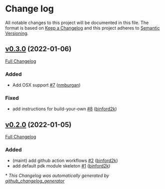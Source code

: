 # Change log

All notable changes to this project will be documented in this file. The format is based on [Keep a Changelog](http://keepachangelog.com/en/1.0.0/) and this project adheres to [Semantic Versioning](http://semver.org).

## [v0.3.0](https://github.com/puppetlabs/log4jscanner/tree/v0.3.0) (2022-01-06)

[Full Changelog](https://github.com/puppetlabs/log4jscanner/compare/v0.2.0...v0.3.0)

### Added

- Add OSX support [\#7](https://github.com/puppetlabs/log4jscanner/pull/7) ([nmburgan](https://github.com/nmburgan))

### Fixed

- add instructions for build-your-own [\#8](https://github.com/puppetlabs/log4jscanner/pull/8) ([binford2k](https://github.com/binford2k))

## [v0.2.0](https://github.com/puppetlabs/log4jscanner/tree/v0.2.0) (2022-01-05)

[Full Changelog](https://github.com/puppetlabs/log4jscanner/compare/bd826162eb04359c9d85840d94d1089b842a4ebc...v0.2.0)

### Added

- \(maint\) add github action workflows [\#2](https://github.com/puppetlabs/log4jscanner/pull/2) ([binford2k](https://github.com/binford2k))
- add default pdk module skeleton [\#1](https://github.com/puppetlabs/log4jscanner/pull/1) ([binford2k](https://github.com/binford2k))



\* *This Changelog was automatically generated by [github_changelog_generator](https://github.com/github-changelog-generator/github-changelog-generator)*
